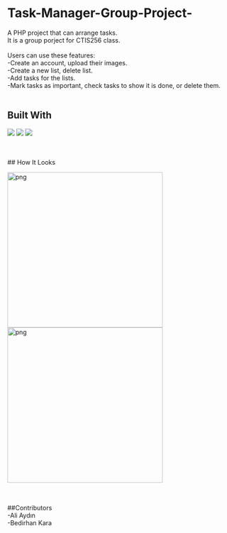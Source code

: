 # Task-Manager-Group-Project-

A PHP project that can arrange tasks.
<br>
It is a group porject for CTIS256 class.
<br>
<br>
Users can use these features:
<br>
-Create an account, upload their images.
<br>
-Create a new list, delete list.
<br>
-Add tasks for the lists.
<br>
-Mark tasks as important, check tasks to show it is done, or delete them.
<br>
<br>

## Built With
<p>
<img src="https://www.vectorlogo.zone/logos/php/php-horizontal.svg">
<img src="https://www.vectorlogo.zone/logos/w3_html5/w3_html5-ar21.svg">
<img src="https://www.vectorlogo.zone/logos/w3_css/w3_css-ar21.svg">
</p>
<br>
<br>
## How It Looks

<p>
<img height="350" src="https://user-images.githubusercontent.com/106888734/181937456-596bb158-e121-404a-a0be-d8cf6de42334.png" alt="png" />
<br>
<img height="350" src="https://user-images.githubusercontent.com/106888734/181937561-4618f949-5c6c-466a-bce4-8eb9be3264d5.png" alt="png" />
</p>
<br>
<br>
##Contributors
<br>
-Ali Aydın
<br>
-Bedirhan Kara



